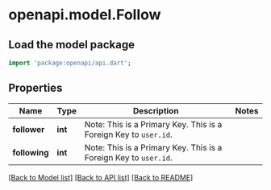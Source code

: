 # openapi.model.Follow

## Load the model package
```dart
import 'package:openapi/api.dart';
```

## Properties
Name | Type | Description | Notes
------------ | ------------- | ------------- | -------------
**follower** | **int** | Note: This is a Primary Key.<pk/> This is a Foreign Key to `user.id`.<fk table='user' column='id'/> | 
**following** | **int** | Note: This is a Primary Key.<pk/> This is a Foreign Key to `user.id`.<fk table='user' column='id'/> | 

[[Back to Model list]](../README.md#documentation-for-models) [[Back to API list]](../README.md#documentation-for-api-endpoints) [[Back to README]](../README.md)


